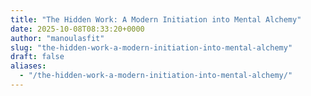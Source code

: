 ```yaml
---
title: "The Hidden Work: A Modern Initiation into Mental Alchemy"
date: 2025-10-08T08:33:20+0000
author: "manoulasfit"
slug: "the-hidden-work-a-modern-initiation-into-mental-alchemy"
draft: false
aliases:
  - "/the-hidden-work-a-modern-initiation-into-mental-alchemy/"
---
```


